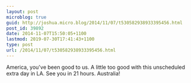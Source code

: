 ```yaml
---
layout: post
microblog: true
guid: http://joshua.micro.blog/2014/11/07/t530582938933395456.html
post_id: 39892
date: 2014-11-07T15:50:05+1100
lastmod: 2019-07-30T17:41:43+1100
type: post
url: /2014/11/07/t530582938933395456.html
---
```

America, you've been good to us. A little too good with this unscheduled extra day in LA. See you in 21 hours. Australia!
